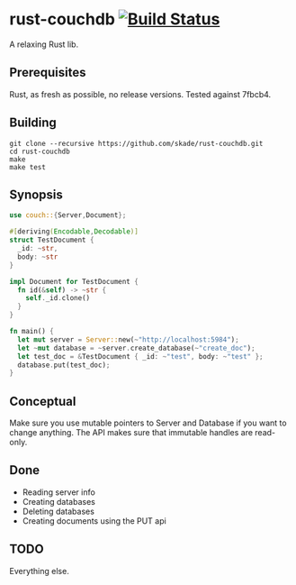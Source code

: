 # rust-couchdb [![Build Status](https://travis-ci.org/skade/rust-couchdb.svg?branch=master)](https://travis-ci.org/skade/rust-couchdb)

A relaxing Rust lib.

## Prerequisites

Rust, as fresh as possible, no release versions. Tested against 7fbcb4.

## Building

```
git clone --recursive https://github.com/skade/rust-couchdb.git
cd rust-couchdb
make
make test
```

## Synopsis

```rust
use couch::{Server,Document};

#[deriving(Encodable,Decodable)]
struct TestDocument {
  _id: ~str,
  body: ~str
}

impl Document for TestDocument {
  fn id(&self) -> ~str {
    self._id.clone()
  }
}

fn main() {
  let mut server = Server::new(~"http://localhost:5984");
  let ~mut database = ~server.create_database(~"create_doc");
  let test_doc = &TestDocument { _id: ~"test", body: ~"test" };
  database.put(test_doc);
}
```

## Conceptual

Make sure you use mutable pointers to Server and Database if you want to change anything. The API makes sure that immutable handles are read-only.

## Done

* Reading server info
* Creating databases
* Deleting databases
* Creating documents using the PUT api

## TODO

Everything else.
